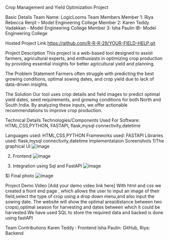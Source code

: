 Crop Management and Yield Optimization Project

Basic Details
Team Name: LogicLooms
Team Members
Member 1: Riya Rebecca Renjit – Model Engineering College
Member 2: Karen Teddy Vadakkan - Model Engineering College
Member 3: Isha Paulin IB- Model Engineering College

Hosted Project Link
https://github.com/R-R-R-29/YOUR-FIELD-HELP.git

Project Description
This project is a web-based tool designed to assist farmers, agricultural experts, and enthusiasts in optimizing crop production by providing essential insights for better agricultural yield and planning.

The Problem Statement
Farmers often struggle with predicting the best growing conditions, optimal sowing dates, and crop yield due to lack of data-driven insights.

The Solution
Our tool uses crop details and field images to predict optimal yield dates, seed requirements, and growing conditions for both North and South India. By analyzing these inputs, we offer actionable recommendations to improve crop production.

Technical Details
Technologies/Components Used
For Software: HTML,CSS,PYTHON, FASTAPI, flask,mysql connectivity,datetime

Languages used: HTML,CSS,PYTHON
Frameworks used: FASTAPI
Libraries used: flask,mysql connectivity,datetime
Implementataion
Screenshots
1)The graphical UI
![image](https://github.com/user-attachments/assets/7641253b-5370-4b6b-a9de-514ca0d670a8)

2) Frontend 
![image](https://github.com/user-attachments/assets/72b25665-56f0-48d2-ae26-84b25d7f455e)

 
3) Integration using Sql and FastAPI
 ![image](https://github.com/user-attachments/assets/d534125c-c243-44a7-9809-99148a7100a1)




$) Final photo
![image](https://github.com/user-attachments/assets/56184dac-4347-4708-a86b-9e02aea88986)




Project Demo
Video
[Add your demo video link here] 
With html and css we created a front end page , which allows the user to input an image of their field,select the type of crop using a drop down menu,and also input the sowing date. The website will show the optimal area(distance between two crops),optimal season for harvesting and dates between which it could be harvested.We have used SQL to store the required data and backed is done  using fastAPI


Team Contributions
Karen Teddy : Frontend 
Isha Paulin: GitHub,
Riya: Backend


